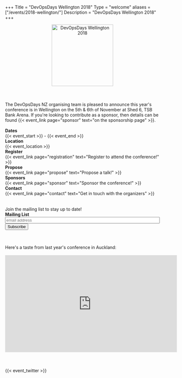 +++
Title = "DevOpsDays Wellington 2018"
Type = "welcome"
aliases = ["/events/2018-wellington/"]
Description = "DevOpsDays Wellington 2018"
+++

<!-- <div style="text-align:center;">
  {{< event_logo >}}
</div> -->
<div class="row">
  <div class = "col-md-12">
    <div style="text-align:center;">
      <img alt="DevOpsDays Wellington 2018" src="/events/2018-wellington/logo-wide.png" class="welcome-page-event-logo" height="200px"/>
    </div>
  </div>
</div>
<br/><br/>
<div class="row">
  <div class = "col-md-12">
    <br/>
    The DevOpsDays NZ organising team is pleased to announce this year's conference is in Wellington on the 5th &amp; 6th of November at Shed 6, TSB Bank Arena.
    If you're looking to contribute as a sponsor, then details can be found {{< event_link page="sponsor" text="on the sponsorship page" >}}.
    <br/><br/>
  </div>
</div>

<div class = "row">
  <div class = "col-md-2">
    <strong>Dates</strong>
  </div>
  <div class = "col-md-8">
    {{< event_start >}} - {{< event_end >}}
  </div>
</div>

<div class = "row">
  <div class = "col-md-2">
    <strong>Location</strong>
  </div>
  <div class = "col-md-8">
    {{< event_location >}}
  </div>
</div>

<div class = "row">
  <div class = "col-md-2">
    <strong>Register</strong>
  </div>
  <div class = "col-md-8">
    {{< event_link page="registration" text="Register to attend the conference!" >}}
  </div>
</div>

<div class = "row">
  <div class = "col-md-2">
    <strong>Propose</strong>
  </div>
  <div class = "col-md-8">
    {{< event_link page="propose" text="Propose a talk!" >}}
  </div>
</div>

<!-- <div class = "row">
  <div class = "col-md-2">
    <strong>Program</strong>
  </div>
  <div class = "col-md-8">
    View the {{< event_link page="program" text="program." >}}
  </div>
</div> -->

<!-- <div class = "row">
  <div class = "col-md-2">
    <strong>Speakers</strong>
  </div>
  <div class = "col-md-8">
    Check out the {{< event_link page="speakers" text="speakers!" >}}
  </div>
</div> -->

<div class = "row">
  <div class = "col-md-2">
    <strong>Sponsors</strong>
  </div>
  <div class = "col-md-8">
    {{< event_link page="sponsor" text="Sponsor the conference!" >}}
  </div>
</div>

<div class = "row">
  <div class = "col-md-2">
    <strong>Contact</strong>
  </div>
  <div class = "col-md-8">
    {{< event_link page="contact" text="Get in touch with the organizers" >}}
  </div>
</div>
<br/><br/>
<div class="row">
  <div class="col-md-6 offset-md-2">
    Join the mailing list to stay up to date!
  </div>
</div>
  <!-- Begin MailChimp Signup Form -->
<form action="https://devopsdays.us16.list-manage.com/subscribe/post?u=41a04a7fc979777e2b39f48f0&amp;id=04e1d9e9f1"
      method="post" target="_blank" novalidate>
  <div class = "row">
      <div class = "col-md-2">
        <strong>Mailing List</strong>
      </div>
      <div class = "col-md-6">
	      <div><input type="email" value="" name="EMAIL" id="mce-EMAIL" placeholder="email address" style="width:100%" required></div>
        <!-- real people should not fill this in and expect good things - do not remove this or risk form bot signups-->
        <div style="position: absolute; left: -5000px;" aria-hidden="true"><input type="text" name="b_41a04a7fc979777e2b39f48f0_04e1d9e9f1" tabindex="-1" value=""></div>
      </div>
      <div class = "col-md-2">
        <input type="submit" value="Subscribe" name="subscribe" class="button"/>
      </div>
  </div>
</form>
<!--End mc_embed_signup-->
<br/><br/>
Here's a taste from last year's conference in Auckland:
    <br/><br/>
     <iframe width="560" height="315" src="https://www.youtube.com/embed/qw7I1Pm1ZrU" frameborder="0" allow="autoplay; encrypted-media" allowfullscreen></iframe>
    <br/><br/>
<!-- Uncomment if you added your city twitter name -->
<br/><br/>
{{< event_twitter >}}

